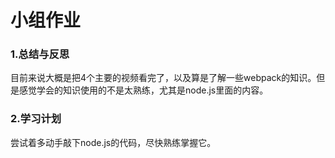 # 小组作业

### 1.总结与反思

目前来说大概是把4个主要的视频看完了，以及算是了解一些webpack的知识。但是感觉学会的知识使用的不是太熟练，尤其是node.js里面的内容。

### 2.学习计划

尝试着多动手敲下node.js的代码，尽快熟练掌握它。